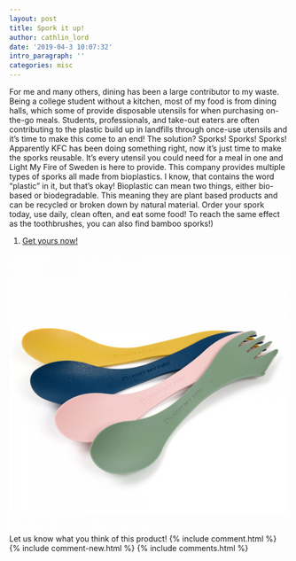 ```yaml
---
layout: post
title: Spork it up!
author: cathlin_lord
date: '2019-04-3 10:07:32'
intro_paragraph: ''
categories: misc
---
```

For me and many others, dining has been a large contributor to my waste.
Being a college student without a kitchen, most of my food is from dining halls,
which some of provide disposable utensils for when purchasing on-the-go meals.
Students, professionals, and take-out eaters are often contributing to the
plastic build up in landfills through once-use utensils and it’s time to make
this come to an end! The solution? Sporks! Sporks! Sporks! Apparently KFC has
been doing something right, now it’s just time to make the sporks reusable. It’s
every utensil you could need for a meal in one and Light My Fire of Sweden is
here to provide. This company provides multiple types of sporks all made from
bioplastics. I know, that contains the word “plastic” in it, but that’s okay!
Bioplastic can mean two things, either bio-based or biodegradable. This meaning
they are plant based products and can be recycled or broken down by natural
material. Order your spork today, use daily, clean often, and eat some food!
To reach the same effect as the toothbrushes, you can also find bamboo sporks!)
<ol>
  <li><a href="https://lightmyfire.com/products/spork/spork-original/spork-original-bio-4-pack-nature?group=prod_prod_grp-s1%2F1032" target="_blank">Get yours now!</a></li>
</ol>

![Spork Photo](/img/uploads/spork.jpg)
Let us know what you think of this product!
{% include comment.html %}
{% include comment-new.html %}
{% include comments.html %}
